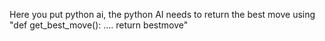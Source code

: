 Here you put python ai, the python AI needs to return the best move using "def get_best_move(): .... return bestmove"
